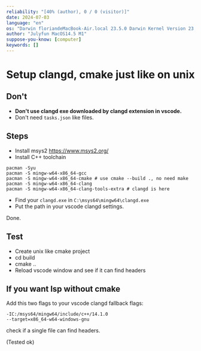 ```yaml
---
reliability: "[40% (author), 0 / 0 (visitor)]"
date: 2024-07-03
language: "en"
os: "Darwin floriandeMacBook-Air.local 23.5.0 Darwin Kernel Version 23.5.0: Wed May  1 20:16:51 PDT 2024; root:xnu-10063.121.3~5/RELEASE_ARM64_T8103 arm64"
author: "Julyfun MacOS14.5 M1"
suppose-you-know: [computer]
keywords: []
---
```


# Setup clangd, cmake just like on unix

## Don't

- **Don't use clangd exe downloaded by clangd extension in vscode.**
- Don't need `tasks.json` like files.

## Steps

- Install msys2 https://www.msys2.org/
- Install C++ toolchain

```
pacman -Syu
pacman -S mingw-w64-x86_64-gcc
pacman -S mingw-w64-x86_64-cmake # use cmake --build ., no need make
pacman -S mingw-w64-x86_64-clang
pacman -S mingw-w64-x86_64-clang-tools-extra # clangd is here
```

- Find your `clangd.exe` in `C:\msys64\mingw64\clangd.exe`
- Put the path in your vscode clangd settings.

Done.

## Test

- Create unix like cmake project
- cd build
- cmake ..
- Reload vscode window and see if it can find headers

## If you want lsp without cmake

Add this two flags to your vscode clangd fallback flags:

```
-IC:/msys64/mingw64/include/c++/14.1.0
--target=x86_64-w64-windows-gnu
```

check if a single file can find headers.

(Tested ok)

